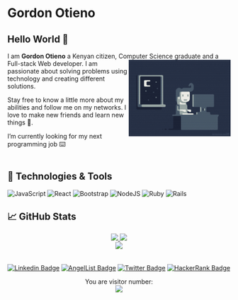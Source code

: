 # Gordon Otieno 

 ## Hello World 👋
 
  I am **Gordon Otieno** a Kenyan citizen, Computer Science graduate and a Full-stack Web developer. <img align='right' src="./programmer.gif" width="230"> I am passionate about solving problems using technology and creating different solutions.
   
   Stay free to know a little more about my abilities and follow me on my networks. I love to make new friends and learn new things :pray:.
   
I’m currently looking for my next programming job :keyboard:
<br/>
<br/>

## 🔧 Technologies & Tools
![JavaScript](https://img.shields.io/badge/javascript-%23323330.svg?style=for-the-badge&logo=javascript&logoColor=white)
![React](https://img.shields.io/badge/react-%2320232a.svg?style=for-the-badge&logo=react&logoColor=white)
![Bootstrap](https://img.shields.io/badge/bootstrap-%23563D7C.svg?style=for-the-badge&logo=bootstrap&logoColor=white)
![NodeJS](https://img.shields.io/badge/node.js-6DA55F?style=for-the-badge&logo=node.js&logoColor=white)
![Ruby](https://img.shields.io/badge/ruby-%23CC342D.svg?style=for-the-badge&logo=ruby&logoColor=white)
![Rails](https://img.shields.io/badge/rails-%23CC0000.svg?style=for-the-badge&logo=ruby-on-rails&logoColor=white)
<br/>



## &#x1f4c8; GitHub Stats
<div align='center'>
  <a href="https://github.com/GordonOtieno">
    <img height="180px" src="https://github-readme-stats.vercel.app/api?username=GordonOtieno&show_icons=true&include_all_commits=true" />
  </a> 

  <a href="https://github.com/GordonOtieno">
    <img height="180px" src="https://github-readme-stats.vercel.app/api/top-langs/?username=GordonOtieno&layout=compact" />
  </a>


  <div align="center">
    <a href="https://github.com/GordonOtieno">
      <img height="180px" src="https://github-readme-streak-stats.herokuapp.com/?user=GordonOtieno" />
    </a>
  </div>   
</div>
<br/>

[![Linkedin Badge](https://img.shields.io/badge/-Gordon%20Otieno-blue?style=plastic&logo=Linkedin&logoColor=white&link=https://www.linkedin.com/in/gordon-otieno-612b98184/)](https://www.linkedin.com/in/gordonotieno/)
[![AngelList Badge](https://img.shields.io/badge/-gordon--otieno-white?style=plastic&logo=AngelList&logoColor=black&link=https://angel.co/u/gordon-otieno)](https://angel.co/u/gordonotieno)
[![Twitter Badge](https://img.shields.io/badge/-@GordonOtieno-1ca0f1?style=plastic&labelColor=1ca0f1&logo=twitter&logoColor=white&link=https://twitter.com/GordonO34459259)](https://twitter.com/GordonO34459259)
[![HackerRank Badge](https://img.shields.io/badge/-@otienogordon95?style=plastic&labelColor=1ba94c&logo=hackerrank&logoColor=white&link=https://www.hackerrank.com/otienogordon95)](https://www.hackerrank.com/otienogordon95)

<p align="center"> 
  You are visitor number: <br>
  <img src="https://profile-counter.glitch.me/GordonOtieno/count.svg" />
</p>
